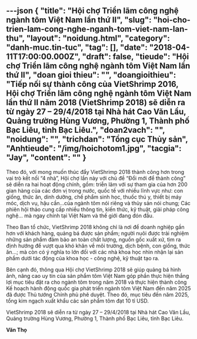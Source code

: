---json
{
    "title": "Hội chợ Triển lãm công nghệ ngành tôm Việt Nam lần thứ II",
    "slug": "hoi-cho-trien-lam-cong-nghe-nganh-tom-viet-nam-lan-thu",
    "layout": "noidung.html",
    "category": "danh-muc.tin-tuc",
    "tag": [],
    "date": "2018-04-11T17:00:00.000Z",
    "draft": false,
    "tieude": "Hội chợ Triển lãm công nghệ ngành tôm Việt Nam lần thứ II",
    "doan gioi thieu": "",
    "doangioithieu": "Tiếp nối sự thành công của VietShrimp 2016, Hội chợ Triển lãm công nghệ ngành tôm Việt Nam lần thứ II năm 2018 (VietShrimp 2018) sẽ diễn ra từ ngày 27 – 29/4/2018 tại Nhà hát Cao Văn Lầu, Quảng trường Hùng Vương, Phường 1, Thành phố Bạc Liêu, tỉnh Bạc Liêu.",
    "doan2vach": "",
    "noidung": "",
    "trichdan": "Tổng cục Thủy sản",
    "Anhtieude": "/img/hoichotom1.jpg",
    "tacgia": "Jay",
    "__content__": ""
}
---
<p><span style="font-size:14px">Theo đ&oacute;, với mong muốn th&uacute;c đẩy VietShrimp 2018 th&agrave;nh c&ocirc;ng hơn trong vai tr&ograve; kết nối &ldquo;4 nh&agrave;&rdquo;, H&ocirc;̣i chợ l&acirc;̀n này với chủ đ&ecirc;̀ &ldquo;Đổi mới để th&agrave;nh c&ocirc;ng&rdquo; sẽ diễn ra hai hoạt động ch&iacute;nh, gồm: tri&ecirc;̃n lãm với sự tham gia của hơn 200 gian h&agrave;ng của c&aacute;c đơn vị trong nước, quốc tế với nhiều lĩnh vực như: con giống, thức ăn, dinh dưỡng, chế phẩm sinh học, thuốc th&uacute; y, thiết bị m&aacute;y m&oacute;c, dịch vụ, hậu cần&hellip;của ng&agrave;nh t&ocirc;m n&oacute;i ri&ecirc;ng v&agrave; thủy sản n&oacute;i chung; C&aacute;c phi&ecirc;n hội thảo cung cấp nhiều th&ocirc;ng tin, kiến thức, kỹ thuật, giải ph&aacute;p c&ocirc;ng nghệ&hellip; m&agrave; ngay ch&iacute;nh tại Việt Nam v&agrave; thế giới đang đ&oacute;n đầu.</span></p>

<p><span style="font-size:14px">Theo Ban tổ chức, VietShrimp 2018 kh&ocirc;ng chỉ l&agrave; nơi để doanh nghiệp gần hơn với kh&aacute;ch h&agrave;ng, quảng b&aacute; được sản phẩm; người nu&ocirc;i được trải nghiệm những sản phẩm đảm bảo an to&agrave;n chất lượng, nguồn gốc xuất xứ, t&igrave;m ra định hướng để vượt qua kh&oacute; khăn về m&ocirc;i trường, dịch bệnh, con giống, thức ăn&hellip;; m&agrave; c&ograve;n c&oacute; &yacute; nghĩa to lớn đối với c&aacute;c nh&agrave; khoa học nh&igrave;n nhận lại sản phẩm dưới t&aacute;c động của khoa học - c&ocirc;ng nghệ, kỹ thuật tạo ra.</span></p>

<p><span style="font-size:14px">B&ecirc;n cạnh đó, th&ocirc;ng qua H&ocirc;̣i chợ VietShrimp 2018 sẽ giúp quảng bá hình ảnh, n&acirc;ng cao uy tín của sản ph&acirc;̉m t&ocirc;m Vi&ecirc;̣t Nam góp ph&acirc;̀n thực hi&ecirc;̣n thắng lợi mục ti&ecirc;u đặt ra cho ngành t&ocirc;m trong năm 2018 và thực hi&ecirc;̣n thành c&ocirc;ng Kế hoạch h&agrave;nh động quốc gia ph&aacute;t triển ng&agrave;nh t&ocirc;m Việt Nam đến năm 2025 đã được Thủ tướng Ch&iacute;nh phủ ph&ecirc; duyệt. Theo đó, mục ti&ecirc;u đến năm 2025, tổng kim ngạch xuất khẩu c&aacute;c sản phẩm t&ocirc;m đạt 10 tỉ USD.</span></p>

<p><span style="font-size:14px">VietShrimp 2018 sẽ di&ecirc;̃n ra từ ng&agrave;y 27 &ndash; 29/4/2018 tại Nh&agrave; h&aacute;t Cao Văn Lầu, Quảng trường H&ugrave;ng Vương, Phường 1, Thành ph&ocirc;́ Bạc Li&ecirc;u, tỉnh Bạc Li&ecirc;u.</span></p>

<p><span style="font-size:14px"><strong>Văn Thọ</strong></span></p>
